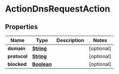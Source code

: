 

# ActionDnsRequestAction


## Properties

| Name | Type | Description | Notes |
|------------ | ------------- | ------------- | -------------|
|**domain** | [**String**](String.md) |  |  [optional] |
|**protocol** | [**String**](String.md) |  |  [optional] |
|**blocked** | [**Boolean**](Boolean.md) |  |  [optional] |



